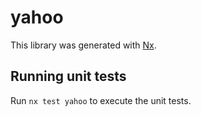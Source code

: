 # yahoo

This library was generated with [Nx](https://nx.dev).

## Running unit tests

Run `nx test yahoo` to execute the unit tests.
